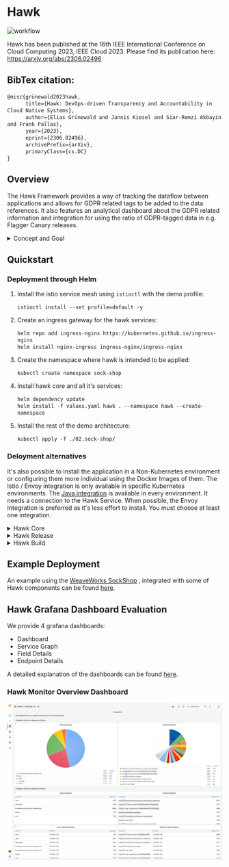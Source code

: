 # Hawk

![workflow](https://github.com/PrivacyEngineering/hawk/actions/workflows/main.yml/badge.svg)


Hawk has been published at the 16th IEEE International Conference on Cloud Computing 2023, IEEE Cloud 2023.
Please find its publication here: https://arxiv.org/abs/2306.02496

## BibTex citation:
```
@misc{grünewald2023hawk,
      title={Hawk: DevOps-driven Transparency and Accountability in Cloud Native Systems}, 
      author={Elias Grünewald and Jannis Kiesel and Siar-Remzi Akbayin and Frank Pallas},
      year={2023},
      eprint={2306.02496},
      archivePrefix={arXiv},
      primaryClass={cs.DC}
}
```

## Overview

The Hawk Framework provides a way of tracking the dataflow between applications and allows for GDPR
related tags to be added to the data references. It also features an analytical dashboard about the
GDPR related information and integration for using the ratio of GDPR-tagged data in e.g. Flagger
Canary releases.

<details>
<summary>Concept and Goal</summary>

### Concept

The concept is to archive this goal is to intercept the traffic between the individual applications
/ services. This idea is called Hawk Core. It can be either done by (A) Framework Integration inside
the application or outside the application using (B) Service Mesh Integration, if available. While
the Framework integration allows to interact with the Hawk API directly inside the Service and gives
the possibility to intercept encrypted and also external traffic, the application itself must be
modified. The Service Mesh solution can be installed without modifying any application. Both
solutions can be active in parallel. Currently the only integrations
are [EnvoyProxy / Istio Service Mesh Integration]() and [Java Framework Integration]() for HTTP and
JSON bodies only.

When a Packet is intercepted it will be parsed, according to the protocol used. The parsing searches
for possible custom data / personal data or more concretely for atomic data values of type string or
number. So the User Email might be one example of this (and not the whole User object). The idea is
to build a selector for each individual atomic data field and saving it. This selector includes the
destination host and some kind of endpoint abstraction. In case of HTTP the method and the path. And
also the a phase which might be request or response, the namespace of the data which is header or
body in case of HTTP, the format which describes if this data was found in a key-value based format
or in some more complex format like JSON and finally the path which is protocol and format dependend
to describe where this data lies inside the packet. When implemented correctly, these values should
provide a protocol independent and context aware selector. Using the selector, it is also possible
to find / track data in other packets with same endpoint. To reduce size many on these selectors
might be aggregated to reduce the size. One example right here might be a list of users. We dont
need to have a selector for each individual User Email, instead we only need to provide a reference
to the array and which path for each entry inside the array. E.g. `$.users.[0].email`
, `$.users.[1].email` ... -> `$.users.[*].email`. This aggregated selector is called `UsageField`.
For each such packet parsed we might get a list of `UsageField`s. This list is tagged with some
metadata and represents one `Usage` object.

GDPR relevant data is added using `Field`s and `Mapping`s. A field again represents one atomic data
unit like a User Email. We can also add a description, some legal bases, whether it is personal data
/ special categories personal data and many more describing information. The next component is
the `Mapping`, which can be created at max once per endpoint. This mapping then specifies a list
of `MappingField`s, where each individual `MappingField` represents a mapping between a `Field` and
a `UsageField`. When every endpoint is mapped accordingly, it is possible for example to see from
where and when a User Email is sent to which other application / service and with which other data.

The [Hawk Service](https://github.com/PrivacyEngineering/hawk-service) is the central component for
all of these entities, as all integrations submit their `Usage`s to here. Also `Mapping`s
and `Field`s can be created here via REST API. The Hawk Service is stateless and allows for
Horizontal scaling. The Database PostgreSQL can be used, but also e.g. YugabyteDB or CockroachDB are
possible, which makes the whole Hawk Framework scalable. But the Hawk Service also serves as a base
for Hawk Release, which accesses the metrics from here. These metric include e.g. how many `Usage`s
where collected and how many of those endpoints have a `Mapping`. To visualize the Data collected,
we can use [Hawk Core Monitor](https://github.com/PrivacyEngineering/hawk-core-monitor). It contains
a UI for creating fields and mappings really quickly and listing them in a nice way. And also a
Grafana Dashboard which is used to visualize the data collected and giving a summary of it. Both of
these components use Hawk Service as a Backend.

The last component is Hawk Build, which is a GitHub Action that allows to be notified when the API
of a service is changed. These changes can be then update in the Hawk Core Monitoring interface. The
Hawk Release can constantly validate the coverage of mapped endpoints to prevent deploying unmapped
endpoints.

### Goal

The Hawk Framework helps businesses to be compliant with the GDPR, to avoid fines. The data
protection officer can use this software to stay updated about privacy related information and
change the privacy policy accordingly.

</details>

## Quickstart

### Deployment through Helm

1. Install the istio service mesh using `istioctl` with the demo profile:
    ```
    istioctl install --set profile=default -y
    ```
2. Create an ingress gateway for the hawk services:
    ```
    helm repo add ingress-nginx https://kubernetes.github.io/ingress-nginx
    helm install nginx-ingress ingress-nginx/ingress-nginx
    ```
3. Create the namespace where hawk is intended to be applied:
    ```
    kubectl create namespace sock-shop
    ```
4. Install hawk core and all it's services:
    ```
    helm dependency update
    helm install -f values.yaml hawk . --namespace hawk --create-namespace
    ```
5. Install the rest of the demo architecture:
    ```
    kubectl apply -f ./02.sock-shop/
    ```

### Deloyment alternatives

It's also possible to install the application in a Non-Kubernetes
environment or configuring them more individual using the Docker Images of them. The Istio / Envoy
integration is only available in specific Kubernetes environments.
The [Java integration](https://github.com/PrivacyEngineering/hawk-integration-java) is available in
every environment. It needs a connection to the Hawk Service. When possible, the Envoy Integration
is preferred as it's less effort to install. You must choose at least one integration.


<details><summary> Hawk Core</summary>

### Hawk Core

The Helm Chart (WIP), installs the Hawk-Service, a default PostgreSQL database, Hawk Core Monitor (
nginx + monitor + grafana) and the Istio / Envoy integration if selected.

```shell
helm repo add hawk https://github.com/PrivacyEngineering/hawk/releases/download/1.0.1
helm install PrviacyEngineering/hawk
```

Replace VERSION with the [newest version](https://github.com/TUB-CNPE-TB/hawk/releases) of the chart.
Alternatively, you can also download the hawk-VERSION.tgz of the release you wish and execute:
```shell
helm install ./hawk-VERSION.tgz
```

See the [values.yaml](values.yaml) for configuration options.

You can now see the generated Notes of Helm Chart, to know how to access the [Hawk Core Monitor UI].

#### Docker

The following Docker Images are available, when not choosing Helm:

| Name                                                                         | Image                    | Description                                                                                                                    |
|------------------------------------------------------------------------------|--------------------------|--------------------------------------------------------------------------------------------------------------------------------|
| [Hawk Service](https://github.com/PrivacyEngineering/hawk-service)           | p4skal/hawk-service      | Required: Backend for Hawk Core & Hawk Release                                                                                 |
| [Hawk Core Monitor](https://github.com/PrivacyEngineering/hawk-core-monitor) | p4skal/hawk-core-monitor | Optional: UI for managing Mappings, Fields (can be imported via. JSON directly in the Hawk-Service) and visualizing Data flow. |

The Hawk Service is pretty simple, it uses a PostgreSQL Database, just pass the required Environment
variables described in [Hawk Service](https://github.com/PrivacyEngineering/hawk-service).

For Hawk Core Monitor things get a little bit more complicated as it consists of two components.
First the [Configuration UI](https://github.com/PrivacyEngineering/hawk-core-monitor). This
component needs to have access to the Hawk Service. By default it expects the Hawk Service API to be
available reverse-proxied on the path. To change that you can provide an Environment variable. The
second component is a Grafana instance with specific Plugins, Datasource and Dashboards.
See [Grafana Deployment](templates/grafana-deployment.yaml)
and [Grafana Config](templates/grafana-config.yaml) for information on which environment variables
and which files to provide. It is recommended to use a reverse proxy, to seamlessly connect the
two (or three) components. See [Nginx Deployment](templates/nginx-deployment.yaml)
and [Nginx Config](templates/nginx-config.yaml) for information on which environment variables and
which files to provide.

</details>

<details><summary>Hawk Release</summary>

### Hawk Release

To enable Hawk Release, you have to install [Flux](https://github.com/fluxcd/flux)
and [Flagger](https://github.com/fluxcd/flagger). Then you can configure to use the Metrics using
Prometheus, see [Hawk Service](https://github.com/PrivacyEngineering/hawk-service) for more
information on which mappings to use. You also need to configure Prometheus to scrape the Metrics.

</details>

<details><summary>Hawk Build</summary>

### Hawk Build

To enable Hawk Build you have to install and configure
the [OpenAPI Privacy Changes Service](https://github.com/TUB-CNPE-TB/openapi-privacy-changes-service)
. Then it is possible to
use [OpenAPI Privacy Alert GitHub Action](https://github.com/TUB-CNPE-TB/openapi-privacy-alert-action)
.

</details>

## Example Deployment

An example using the [WeaveWorks SockShop](https://github.com/microservices-demo/microservices-demo)
, integrated with some of Hawk components can be
found [here](https://github.com/PrivacyEngine/hawk-sockshop).


## Hawk Grafana Dashboard Evaluation

We provide 4 grafana dashboards:

- Dashboard
- Service Graph
- Field Details
- Endpoint Details

A detailed explanation of the dashboards can be found [here](./grafana/README.md).

### Hawk Monitor Overview Dashboard
[![Dashboard overview with four panels](./grafana/images/overview.png "Dashboard overview with four distinct panels")](./grafana/README.md)